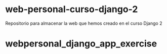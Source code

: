 # web-personal-curso-django-2
Repositorio para almacenar la web que hemos creado en el curso Django 2
# webpersonal_django_app_exercise
